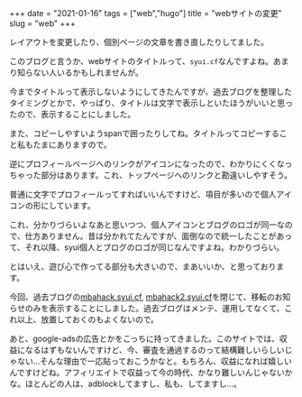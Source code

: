 +++
date = "2021-01-16"
tags = ["web","hugo"]
title = "webサイトの変更"
slug = "web"
+++

レイアウトを変更したり、個別ページの文章を書き直したりしてました。

このブログと言うか、webサイトのタイトルって、`syui.cf`なんですよね。あまり知らない人いるかもしれませんが。

今までタイトルって表示しないようにしてきたんですが、過去ブログを整理したタイミングとかで、やっぱり、タイトルは文字で表示しといたほうがいいと思ったので、表示することにしました。

また、コピーしやすいようspanで囲ったりしてね。タイトルってコピーすること私もたまにありますので。

逆にプロフィールページへのリンクがアイコンになったので、わかりにくくなっちゃった部分はあります。これ、トップページへのリンクと勘違いしやすそう。

普通に文字でプロフィールってすればいいんですけど、項目が多いので個人アイコンの形にしています。

これ、分かりづらいよなあと思いつつ、個人アイコンとブログのロゴが同一なので、仕方ありません。昔は分かれてたんですが、面倒なので統一したことがあって、それ以降、syui個人とブログのロゴが同じなんですよね。わかりづらい。

とはいえ、遊び心で作ってる部分も大きいので、まあいいか、と思っております。

今回、過去ブログの[mbahack.syui.cf](https://mbahack.syui.cf), [mbahack2.syui.cf](https://mbahack2.syui.cf)を閉じて、移転のお知らせのみを表示することにしました。過去ブログはメンテ、運用してなくて、これ以上、放置しておくのもよくないので。

あと、google-adsの広告とかをこっちに持ってきました。このサイトでは、収益になるはずもないんですけど、今、審査を通過するのって結構難しいらしいじゃない...そんな理由で一応貼っておこうかなと。もちろん、収益になれば嬉しいんですけどね。アフィリエイトで収益って今の時代、かなり難しいんじゃないかな。ほとんどの人は、adblockしてますし、私も、してますし...。

